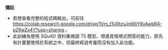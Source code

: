 **備註**
* 若想查看完整的程式碼輸出，可前往 https://colab.research.google.com/drive/1Vm_t1U0tzyJn66iY8yAwbR4-pZKwZx4Y?usp=sharing 。
* 此訓練為使用 SQuAD 資料集微調 T5 模型，增進其情境式問答的能力，原先有計畫要使用於系統之中，但最終經過考量而沒有加入此功能。
